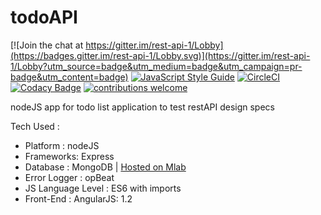 # todoAPI

[![Join the chat at https://gitter.im/rest-api-1/Lobby](https://badges.gitter.im/rest-api-1/Lobby.svg)](https://gitter.im/rest-api-1/Lobby?utm_source=badge&utm_medium=badge&utm_campaign=pr-badge&utm_content=badge)
[![JavaScript Style Guide](https://img.shields.io/badge/code_style-standard-brightgreen.svg)](https://standardjs.com)
[![CircleCI](https://circleci.com/gh/Semyonic/rest-api.svg?style=svg&circle-token=7717f6f59c05f73dc422fbfefc337c052e06ea06)](https://circleci.com/gh/Semyonic/rest-api)
[![Codacy Badge](https://api.codacy.com/project/badge/Grade/0c252954f1ed4b7987164fa4d2d718d3)](https://www.codacy.com/app/semih.onay/rest-api?utm_source=github.com&amp;utm_medium=referral&amp;utm_content=Semyonic/rest-api&amp;utm_campaign=Badge_Grade)
[![contributions welcome](https://img.shields.io/badge/contributions-welcome-brightgreen.svg?style=flat)]()

nodeJS app for todo list application to test restAPI design specs

Tech Used :

* Platform  : nodeJS
* Frameworks: Express
* Database : MongoDB | [Hosted on Mlab](mlab.com/home)
* Error Logger : opBeat
* JS Language Level : ES6 with imports
* Front-End : AngularJS: 1.2